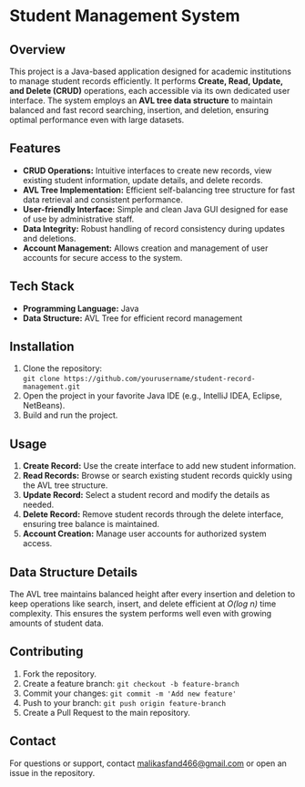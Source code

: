 <!DOCTYPE html>
<html lang="en">
<head>
    <meta charset="UTF-8" />
    <meta name="viewport" content="width=device-width, initial-scale=1" />
</head>
<body>
    <h1>Student Management System</h1>
    <h2>Overview</h2>
    <p>
        This project is a Java-based application designed for academic institutions to manage student records efficiently. It performs 
        <strong>Create, Read, Update, and Delete (CRUD)</strong> operations, each accessible via its own dedicated user interface. The system
        employs an <strong>AVL tree data structure</strong> to maintain balanced and fast record searching, insertion, and deletion, ensuring 
        optimal performance even with large datasets.
    </p>
    <h2>Features</h2>
    <ul>
        <li><strong>CRUD Operations:</strong> Intuitive interfaces to create new records, view existing student information, update details, and delete records.</li>
        <li><strong>AVL Tree Implementation:</strong> Efficient self-balancing tree structure for fast data retrieval and consistent performance.</li>
        <li><strong>User-friendly Interface:</strong> Simple and clean Java GUI designed for ease of use by administrative staff.</li>
        <li><strong>Data Integrity:</strong> Robust handling of record consistency during updates and deletions.</li>
        <li><strong>Account Management:</strong> Allows creation and management of user accounts for secure access to the system.</li>
    </ul>
    <h2>Tech Stack</h2>
    <ul>
        <li><strong>Programming Language:</strong> Java</li>
        <li><strong>Data Structure:</strong> AVL Tree for efficient record management</li>
    </ul>
    <h2>Installation</h2>
    <ol>
        <li>Clone the repository:<br>
            <code>git clone https://github.com/yourusername/student-record-management.git</code>
        </li>
        <li>Open the project in your favorite Java IDE (e.g., IntelliJ IDEA, Eclipse, NetBeans).</li>
        <li>Build and run the project.</li>
    </ol>
    <h2>Usage</h2>
    <ol>
        <li><strong>Create Record:</strong> Use the create interface to add new student information.</li>
        <li><strong>Read Records:</strong> Browse or search existing student records quickly using the AVL tree structure.</li>
        <li><strong>Update Record:</strong> Select a student record and modify the details as needed.</li>
        <li><strong>Delete Record:</strong> Remove student records through the delete interface, ensuring tree balance is maintained.</li>
        <li><strong>Account Creation:</strong> Manage user accounts for authorized system access.</li>
    </ol>
    <h2>Data Structure Details</h2>
    <p>
        The AVL tree maintains balanced height after every insertion and deletion to keep operations like search, insert, and delete 
        efficient at <em>O(log n)</em> time complexity. This ensures the system performs well even with growing amounts of student data.
    </p>
    <h2>Contributing</h2>
    <ol>
        <li>Fork the repository.</li>
        <li>Create a feature branch: <code>git checkout -b feature-branch</code></li>
        <li>Commit your changes: <code>git commit -m 'Add new feature'</code></li>
        <li>Push to your branch: <code>git push origin feature-branch</code></li>
        <li>Create a Pull Request to the main repository.</li>
    </ol>
    <h2>Contact</h2>
    <p>
        For questions or support, contact <a href="mailto:malikasfand466@gmail.com">malikasfand466@gmail.com</a> or open an issue in the repository.
    </p>
</body>
</html>
